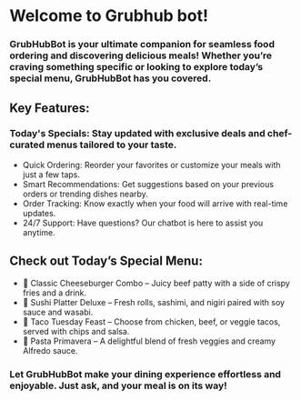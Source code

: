 # Welcome to Grubhub bot!

### GrubHubBot is your ultimate companion for seamless food ordering and discovering delicious meals! Whether you’re craving something specific or looking to explore today’s special menu, GrubHubBot has you covered.

## Key Features:

### Today's Specials: Stay updated with exclusive deals and chef-curated menus tailored to your taste.

- Quick Ordering: Reorder your favorites or customize your meals with just a few taps.
- Smart Recommendations: Get suggestions based on your previous orders or trending dishes nearby.
- Order Tracking: Know exactly when your food will arrive with real-time updates.
- 24/7 Support: Have questions? Our chatbot is here to assist you anytime.


## Check out Today’s Special Menu:

- 🍔 Classic Cheeseburger Combo – Juicy beef patty with a side of crispy fries and a drink.
- 🍣 Sushi Platter Deluxe – Fresh rolls, sashimi, and nigiri paired with soy sauce and wasabi.
- 🌮 Taco Tuesday Feast – Choose from chicken, beef, or veggie tacos, served with chips and salsa.
- 🍝 Pasta Primavera – A delightful blend of fresh veggies and creamy Alfredo sauce.

### Let GrubHubBot make your dining experience effortless and enjoyable. Just ask, and your meal is on its way!